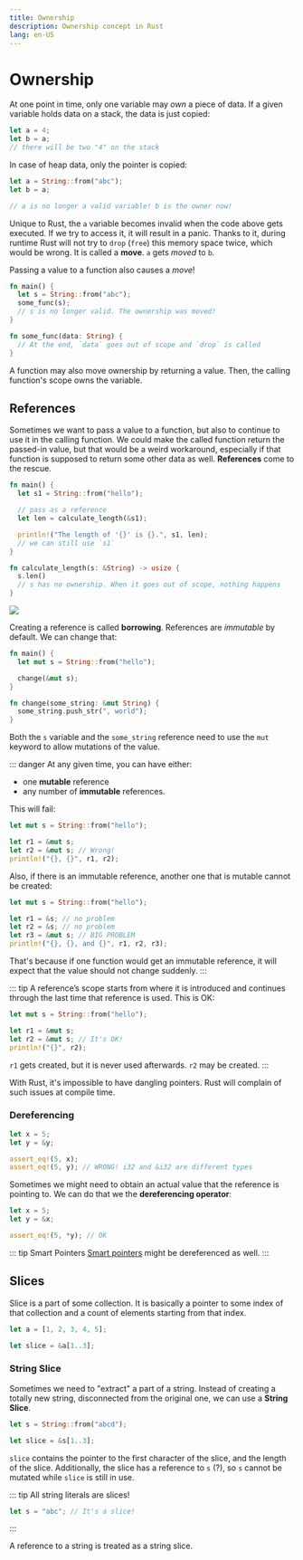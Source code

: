 ```yaml
---
title: Ownership
description: Ownership concept in Rust
lang: en-US
---
```


# Ownership

At one point in time, only one variable may _own_ a piece of data.
If a given variable holds data on a stack, the data is just copied:

```rust
let a = 4;
let b = a;
// there will be two "4" on the stack
```

In case of heap data, only the pointer is copied:

```rust
let a = String::from("abc");
let b = a;

// a is no longer a valid variable! b is the owner now!
```

Unique to Rust, the `a` variable becomes invalid when the code above gets
executed. If we try to access it, it will result in a panic. Thanks to it,
during runtime Rust will not try to `drop` (`free`) this memory space twice,
which would be wrong.
It is called a **move**. `a` gets _moved_ to `b`.

Passing a value to a function also causes a _move_!

```rust
fn main() {
  let s = String::from("abc");
  some_func(s);
  // s is no longer valid. The ownership was moved!
}

fn some_func(data: String) {
  // At the end, `data` goes out of scope and `drop` is called
}
```

A function may also move ownership by returning a value. Then, the calling
function's scope owns the variable.

## References

Sometimes we want to pass a value to a function, but also to continue to use it
in the calling function. We could make the called function return the passed-in
value, but that would be a weird workaround, especially if that function is
supposed to return some other data as well. **References** come to the rescue.

```rust
fn main() {
  let s1 = String::from("hello");

  // pass as a reference
  let len = calculate_length(&s1);

  println!("The length of '{}' is {}.", s1, len);
  // we can still use `s1`
}

fn calculate_length(s: &String) -> usize {
  s.len()
  // s has no ownership. When it goes out of scope, nothing happens
}
```

![](https://doc.rust-lang.org/book/img/trpl04-05.svg)

Creating a reference is called **borrowing**.
References are *immutable* by default. We can change that:

```rust
fn main() {
  let mut s = String::from("hello");

  change(&mut s);
}

fn change(some_string: &mut String) {
  some_string.push_str(", world");
}
```

Both the `s` variable and the `some_string` reference need to use the `mut`
keyword to allow mutations of the value.

::: danger
At any given time, you can have either:

- one **mutable** reference
- any number of **immutable** references. 

This will fail:

```rust
let mut s = String::from("hello");

let r1 = &mut s;
let r2 = &mut s; // Wrong!
println!("{}, {}", r1, r2);
```

Also, if there is an immutable reference, another one that is mutable cannot be
created:

```rust
let mut s = String::from("hello");

let r1 = &s; // no problem
let r2 = &s; // no problem
let r3 = &mut s; // BIG PROBLEM
println!("{}, {}, and {}", r1, r2, r3);
```

That's because if one function would get an immutable reference, it will expect
that the value should not change suddenly.
:::

::: tip
A reference’s scope starts from where it is introduced and continues through the
last time that reference is used.
This is OK:

```rust
let mut s = String::from("hello");

let r1 = &mut s;
let r2 = &mut s; // It's OK!
println!("{}", r2);
```

`r1` gets created, but it is never used afterwards. `r2` may be created.
:::

With Rust, it's impossible to have dangling pointers. Rust will complain of such
issues at compile time.

### Dereferencing

```rust
let x = 5;
let y = &y;

assert_eq!(5, x);
assert_eq!(5, y); // WRONG! i32 and &i32 are different types
```

Sometimes we might need to obtain an actual value that the reference is pointing
to. We can do that we the **dereferencing operator**:

```rust
let x = 5;
let y = &x;

assert_eq!(5, *y); // OK
```

::: tip Smart Pointers
[Smart pointers](./smart-pointers.md) might be dereferenced as well.
:::

## Slices

Slice is a part of some collection.
It is basically a pointer to some index of that collection and a count of
elements starting from that index.

```rust
let a = [1, 2, 3, 4, 5];

let slice = &a[1..3];
```

### String Slice

Sometimes we need to "extract" a part of a string. Instead of creating a totally
new string, disconnected from the original one, we can use a **String Slice**.

```rust
let s = String::from("abcd");

let slice = &s[1..3];
```

`slice` contains the pointer to the first character of the slice, and the length
of the slice. Additionally, the slice has a reference to `s` (?), so `s` cannot
be mutated while `slice` is still in use.

::: tip
All string literals are slices!

```rust
let s = "abc"; // It's a slice!
```
:::

A reference to a string is treated as a string slice.